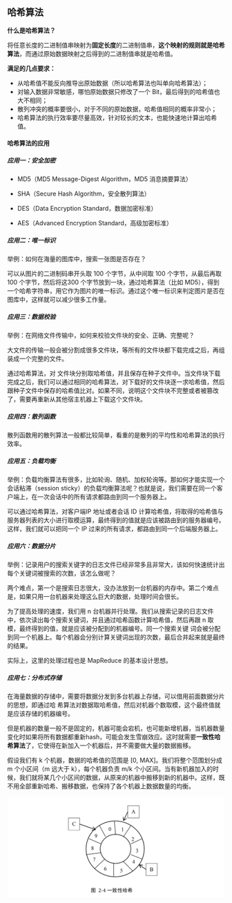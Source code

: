 ## 哈希算法

**什么是哈希算法？**

将任意长度的二进制值串映射为**固定长度**的二进制值串，**这个映射的规则就是哈希算法**，而通过原始数据映射之后得到的二进制值串就是哈希值。



**满足的几点要求：**

- 从哈希值不能反向推导出原始数据（所以哈希算法也叫单向哈希算法）；
- 对输入数据非常敏感，哪怕原始数据只修改了一个 Bit，最后得到的哈希值也大不相同；
- 散列冲突的概率要很小，对于不同的原始数据，哈希值相同的概率非常小；
- 哈希算法的执行效率要尽量高效，针对较长的文本，也能快速地计算出哈希值。



#### 哈希算法的应用

##### 应用一：安全加密

- MD5（MD5 Message-Digest Algorithm，MD5 消息摘要算法）

- SHA（Secure Hash Algorithm，安全散列算法）
- DES（Data Encryption Standard，数据加密标准）
- AES（Advanced Encryption Standard，高级加密标准）



##### 应用二：唯一标识

举例：如何在海量的图库中，搜索一张图是否存在？

可以从图片的二进制码串开头取 100 个字节，从中间取 100 个字节，从最后再取 100 个字节，然后将这300 个字节放到一块，通过哈希算法（比如 MD5），得到一个哈希字符串，用它作为图片的唯一标识。通过这个唯一标识来判定图片是否在图库中，这样就可以减少很多工作量。



##### 应用三：数据校验

举例：在网络文件传输中，如何来校验文件块的安全、正确、完整呢？

大文件的传输一般会被分割成很多文件块，等所有的文件块都下载完成之后，再组装成一个完整的文件。

通过哈希算法，对 文件块分别取哈希值，并且保存在种子文件中。当文件块下载完成之后，我们可以通过相同的哈希算法，对下载好的文件块逐一求哈希值，然后跟种子文件中保存的哈希值比对。如果不同，说明这个文件块不完整或者被篡改了，需要再重新从其他宿主机器上下载这个文件块。



##### 应用四：散列函数

散列函数用的散列算法一般都比较简单，看重的是散列的平均性和哈希算法的执行效率。



##### 应用五：负载均衡

举例：负载均衡算法有很多，比如轮询、随机、加权轮询等。那如何才能实现一个会话粘滞（session sticky）的负载均衡算法呢？也就是说，我们需要在同一个客户端上，在一次会话中的所有请求都路由到同一个服务器上。

可以通过哈希算法，对客户端IP 地址或者会话 ID 计算哈希值，将取得的哈希值与服务器列表的大小进行取模运算，最终得到的值就是应该被路由到的服务器编号。 这样，我们就可以把同一个 IP 过来的所有请求，都路由到同一个后端服务器上。



##### 应用六：数据分片

举例：记录用户的搜索关键字的日志文件已经非常多且非常大，该如何快速统计出每个关键词被搜索的次数，该怎么做呢？

两个难点，第一个是搜索日志很大，没办法放到一台机器的内存中。第二个难点是，如果只用一台机器来处理这么巨大的数据，处理时间会很长。

为了提高处理的速度，我们用 n 台机器并行处理。我们从搜索记录的日志文件中，依次读出每个搜索关键词，并且通过哈希函数计算哈希值，然后再跟 n 取模，最终得到的值，就是应该被分配到的机器编号。同一个搜索关键
词会被分配到同一个机器上。每个机器会分别计算关键词出现的次数，最后合并起来就是最终的结果。

实际上，这里的处理过程也是 MapReduce 的基本设计思想。



##### 应用七：分布式存储

在海量数据的存储中，需要将数据分发到多台机器上存储，可以借用前面数据分片的思想，即通过哈
希算法对数据取哈希值，然后对机器个数取模，这个最终值就是应该存储的机器编号。

但是机器的数量一般不是固定的，机器可能会宕机，也可能新增机器，当机器数量变化时如果将所有数据都重新hash，可能会发生雪崩效应。这时就需要**一致性哈希算法**了，它使得在新加入一个机器后，并不需要做大量的数据搬移。



假设我们有 k 个机器，数据的哈希值的范围是 [0, MAX]。我们将整个范围划分成 m 个小区间（m 远大于 k），每个机器负责 m/k 个小区间。当有新机器加入的时候，我们就将某几个小区间的数据，从原来的机器中搬移到新的机器中。这样，既不用全部重新哈希、搬移数据，也保持了各个机器上数据数量的均衡。

![一致性哈希](2019-04-10_17-35-37.png)

